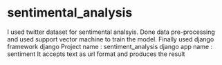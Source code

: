 # sentimental_analysis
I used twitter dataset for sentimental analsyis.
Done data pre-processing and used support vector machine to train the model.
Finally used django framework
django Project name : sentiment_analysis
django app name : sentiment
It accepts text as url format and produces the result
